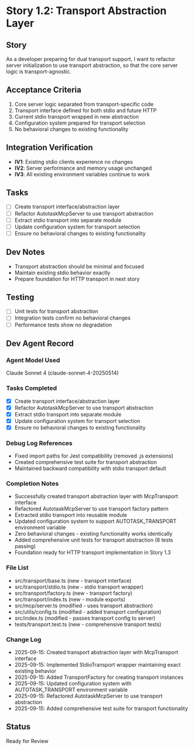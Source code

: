 # Story 1.2: Transport Abstraction Layer

## Story
As a developer preparing for dual transport support,
I want to refactor server initialization to use transport abstraction,
so that the core server logic is transport-agnostic.

## Acceptance Criteria
1. Core server logic separated from transport-specific code
2. Transport interface defined for both stdio and future HTTP
3. Current stdio transport wrapped in new abstraction
4. Configuration system prepared for transport selection
5. No behavioral changes to existing functionality

## Integration Verification
- **IV1**: Existing stdio clients experience no changes
- **IV2**: Server performance and memory usage unchanged
- **IV3**: All existing environment variables continue to work

## Tasks
- [ ] Create transport interface/abstraction layer
- [ ] Refactor AutotaskMcpServer to use transport abstraction
- [ ] Extract stdio transport into separate module
- [ ] Update configuration system for transport selection
- [ ] Ensure no behavioral changes to existing functionality

## Dev Notes
- Transport abstraction should be minimal and focused
- Maintain existing stdio behavior exactly
- Prepare foundation for HTTP transport in next story

## Testing
- [ ] Unit tests for transport abstraction
- [ ] Integration tests confirm no behavioral changes
- [ ] Performance tests show no degradation

## Dev Agent Record

### Agent Model Used
Claude Sonnet 4 (claude-sonnet-4-20250514)

### Tasks Completed
- [x] Create transport interface/abstraction layer
- [x] Refactor AutotaskMcpServer to use transport abstraction
- [x] Extract stdio transport into separate module
- [x] Update configuration system for transport selection
- [x] Ensure no behavioral changes to existing functionality

### Debug Log References
- Fixed import paths for Jest compatibility (removed .js extensions)
- Created comprehensive test suite for transport abstraction
- Maintained backward compatibility with stdio transport default

### Completion Notes
- Successfully created transport abstraction layer with McpTransport interface
- Refactored AutotaskMcpServer to use transport factory pattern
- Extracted stdio transport into reusable module
- Updated configuration system to support AUTOTASK_TRANSPORT environment variable
- Zero behavioral changes - existing functionality works identically
- Added comprehensive unit tests for transport abstraction (8 tests passing)
- Foundation ready for HTTP transport implementation in Story 1.3

### File List
- src/transport/base.ts (new - transport interface)
- src/transport/stdio.ts (new - stdio transport wrapper)
- src/transport/factory.ts (new - transport factory)
- src/transport/index.ts (new - module exports)
- src/mcp/server.ts (modified - uses transport abstraction)
- src/utils/config.ts (modified - added transport configuration)
- src/index.ts (modified - passes transport config to server)
- tests/transport.test.ts (new - comprehensive transport tests)

### Change Log
- 2025-09-15: Created transport abstraction layer with McpTransport interface
- 2025-09-15: Implemented StdioTransport wrapper maintaining exact existing behavior
- 2025-09-15: Added TransportFactory for creating transport instances
- 2025-09-15: Updated configuration system with AUTOTASK_TRANSPORT environment variable
- 2025-09-15: Refactored AutotaskMcpServer to use transport abstraction
- 2025-09-15: Added comprehensive test suite for transport functionality

## Status
Ready for Review